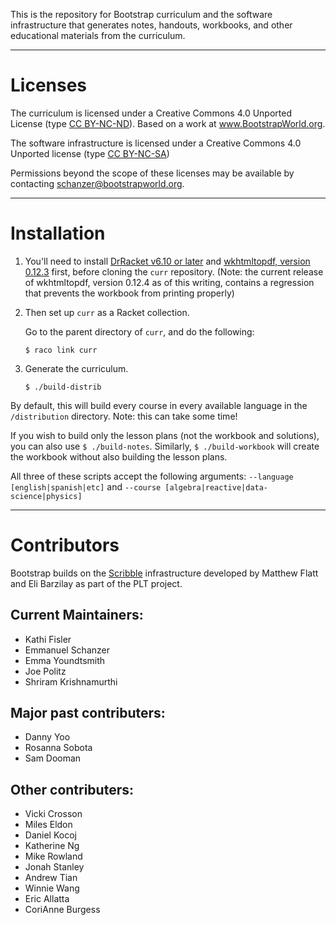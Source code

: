 This is the repository for Bootstrap curriculum and the software
infrastructure that generates notes, handouts, workbooks, and other
educational materials from the curriculum.

----------------------------------------------------------------------

# Licenses

The curriculum is licensed under a Creative Commons 4.0 Unported
License (type
[CC BY-NC-ND](https://creativecommons.org/licenses/by-nc-nd/4.0/
"Terms")). Based on a work at www.BootstrapWorld.org.

The software infrastructure is licensed under a Creative Commons 4.0
Unported license (type
[CC BY-NC-SA](https://creativecommons.org/licenses/by-nc-sa/4.0/ "Terms"))

Permissions beyond the scope of these licenses may be available by
contacting schanzer@bootstrapworld.org. 

----------------------------------------------------------------------

# Installation

1.  You'll need to install [DrRacket v6.10 or later](http://www.racket-lang.org "DrRacket v6.10 or later") 
and [wkhtmltopdf, version 0.12.3](https://github.com/wkhtmltopdf/wkhtmltopdf/releases/0.12.3/ "wkhtmltopdf, version 0.12.3") first, before cloning the `curr`
repository. (Note: the current release of wkhtmltopdf, version 0.12.4 as of this writing, contains a regression that prevents the workbook from printing properly)

2.  Then set up `curr` as a Racket collection.

    Go to the parent directory of `curr`, and do the following:

    `$ raco link curr`


3.  Generate the curriculum.

    `$ ./build-distrib`

By default, this will build every course in every available language in the `/distribution` directory. Note: this can take some time!

If you wish to build only the lesson plans (not the workbook and solutions), you can also use `$ ./build-notes`. Similarly, `$ ./build-workbook` will create the workbook without also building the lesson plans. 

All three of these scripts accept the following arguments: `--language [english|spanish|etc]` and `--course [algebra|reactive|data-science|physics]`


----------------------------------------------------------------------

# Contributors

Bootstrap builds on the
[Scribble](https://docs.racket-lang.org/scribble/) infrastructure
developed by Matthew Flatt and Eli Barzilay as part of the PLT
project.

## Current Maintainers:
- Kathi Fisler 
- Emmanuel Schanzer 
- Emma Youndtsmith 
- Joe Politz 
- Shriram Krishnamurthi

## Major past contributers:
- Danny Yoo
- Rosanna Sobota
- Sam Dooman

## Other contributers:
- Vicki Crosson 
- Miles Eldon
- Daniel Kocoj
- Katherine Ng 
- Mike Rowland
- Jonah Stanley 
- Andrew Tian 
- Winnie Wang
- Eric Allatta
- CoriAnne Burgess
